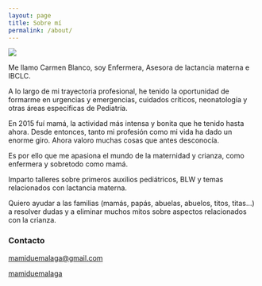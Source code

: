 ```yaml
---
layout: page
title: Sobre mí
permalink: /about/
---
```


<img class="site-avatar" src="{{ site.avatar }}" />

Me llamo Carmen Blanco, soy Enfermera, Asesora de lactancia materna e IBCLC.

A lo largo de mi trayectoria profesional, he tenido la oportunidad de formarme en urgencias y emergencias, cuidados críticos, neonatología y otras áreas específicas de Pediatría.

En 2015 fuí mamá, la actividad más intensa y bonita que he tenido hasta ahora. Desde entonces, tanto mi profesión como mi vida ha dado un enorme giro.
Ahora valoro muchas cosas que antes desconocía.

Es por ello que me apasiona el mundo de la maternidad y crianza, como enfermera y sobretodo como mamá.

Imparto talleres sobre primeros auxilios pediátricos, BLW y temas relacionados con lactancia materna.

Quiero ayudar a las familias (mamás, papás, abuelas, abuelos, titos, titas…) a resolver dudas y a eliminar muchos mitos sobre aspectos relacionados con la crianza.


### Contacto

<p><a href="mailto:{{ site.footer-links.email }}"><i class="svg-icon email"></i> <span class="v-a-50">mamiduemalaga@gmail.com</span></a></p>

<p><a href="https://www.facebook.com/{{ site.footer-links.facebook }}"><i class="svg-icon facebook"></i></a>
<a href="https://instagram.com/{{ site.footer-links.instagram }}"><i class="svg-icon instagram"></i></a>
<a href="https://www.twitter.com/{{ site.footer-links.twitter }}"><i class="svg-icon twitter"></i></a><span class="v-a-50"> <a href="https://instagram.com/{{ site.footer-links.instagram }}"> mamiduemalaga</a></span></p>
